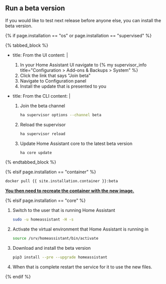 ## Run a beta version

If you would like to test next release before anyone else, you can install the beta version.

{% if page.installation == "os" or page.installation == "supervised" %}

{% tabbed_block %}

- title: From the UI
  content: |

   1. In your Home Assistant UI navigate to {% my supervisor_info title="Configuration > Add-ons & Backups > System" %}
   2. Click the link that says "Join beta"
   3. Navigate to Configuration panel
   4. Install the update that is presented to you

- title: From the CLI
  content: |

    1. Join the beta channel

        ```bash
        ha supervisor options --channel beta
        ```

    2. Reload the supervisor

        ```bash
        ha supervisor reload
        ```

    3. Update Home Assistant core to the latest beta version

        ```bash
        ha core update
        ```

{% endtabbed_block %}

{% elsif page.installation == "container" %}

```bash
docker pull {{ site.installation.container }}:beta
```

**[You then need to recreate the container with the new image.](/installation/linux#install-home-assistant-container)**

{% elsif page.installation == "core" %}

1. Switch to the user that is running Home Assistant

    ```bash
    sudo -u homeassistant -H -s
    ```

2. Activate the virtual environment that Home Assistant is running in

    ```bash
    source /srv/homeassistant/bin/activate
    ```

3. Download and install the beta version

    ```bash
    pip3 install --pre --upgrade homeassistant
    ```

4. When that is complete restart the service for it to use the new files.

{% endif %}
